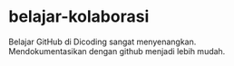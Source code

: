 # belajar-kolaborasi
Belajar GitHub di Dicoding sangat menyenangkan.<br>
Mendokumentasikan dengan github menjadi lebih mudah. <br>
